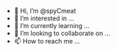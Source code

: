 - 👋 Hi, I’m @spyCmeat
- 👀 I’m interested in ...
- 🌱 I’m currently learning ...
- 💞️ I’m looking to collaborate on ...
- 📫 How to reach me ...

<!---
spyCmeat/spyCmeat is a ✨ special ✨ repository because its `README.md` (this file) appears on your GitHub profile.
You can click the Preview link to take a look at your changes.
--->
